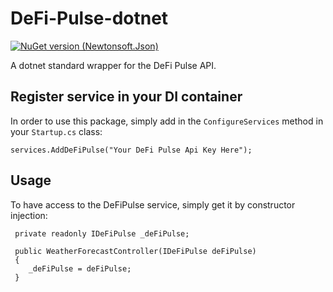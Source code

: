 # DeFi-Pulse-dotnet
[![NuGet version (Newtonsoft.Json)](https://img.shields.io/nuget/v/DeFiPulse.svg?style=flat-square)](https://www.nuget.org/packages/DeFiPulse/)

A dotnet standard wrapper for the DeFi Pulse API.

## Register service in your DI container
In order to use this package, simply add in the `ConfigureServices` method in your `Startup.cs` class:

```services.AddDeFiPulse("Your DeFi Pulse Api Key Here");```

## Usage
To have access to the DeFiPulse service, simply get it by constructor injection:

```
 private readonly IDeFiPulse _deFiPulse;

 public WeatherForecastController(IDeFiPulse deFiPulse)
 {
    _deFiPulse = deFiPulse;
 }
```
